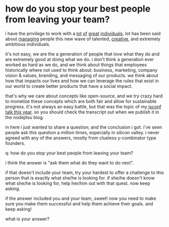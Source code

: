 # how do you stop your best people from leaving your team?

i have the privilege to work with a [lot][charlie] [of][ana] [great][paolo] [individuals][mikeal]. lot has been said about [managing] people this new wave of talented, [creative], and extremely ambitious individuals.

it's not easy, we are the a generation of people that love what they do and are extremely good at doing what we do. i don't think a generation ever worked as hard as we do, and we think about things that employees historically where not used to think about: business, marketing, company vision &  values, branding, and messaging of our products. we think about how that impacts our lives and how we can leverage the rules that exist in our world to create better products that have a social impact. 

that's why we care about concepts like open-source, and we try crazy hard to monetize these concepts which are both fair and allow for sustainable progress. it's not always an easy battle, but that was the topic of my [jsconf talk this year][talk], so you should check the transcript out when we publish it in the nodejitsu blog.

in here i just wanted to share a question; and the conclusion i got. i've seen people ask this question a million times, especially in silicon valley. i never agreed with any of the answers, mostly from clueless y-combinator type founders. 

q: how do you stop your best people from leaving your team?

i think the answer is "ask them what do they want to do next".

if that doesn't include your team, try your hardest to offer a challenge to this person that is exactly what she/he is looking for. if she/he doesn't know what she/he is looking for, help her/him out with that quest. now keep asking.

if the answer included you and your team, sweet! now you need to make sure you make them successful and help them achieve their goals. and keep asking!

what is your answer?

[charlie]: https://github.com/indexzero
[ana]: https://github.com/anoemi
[paolo]: https://github.com/hij1nx
[mikeal]: https://github.com/mikeal
[creative]: http://lifechngr.com/2011/04/11/david-kelley-on-designing-curious-employees/
[managing]: http://hbr.org/2011/06/managing-yourself-the-paradox-of-excellence
[talk]: http://lanyrd.com/2012/jsconf-us/sqxkd/